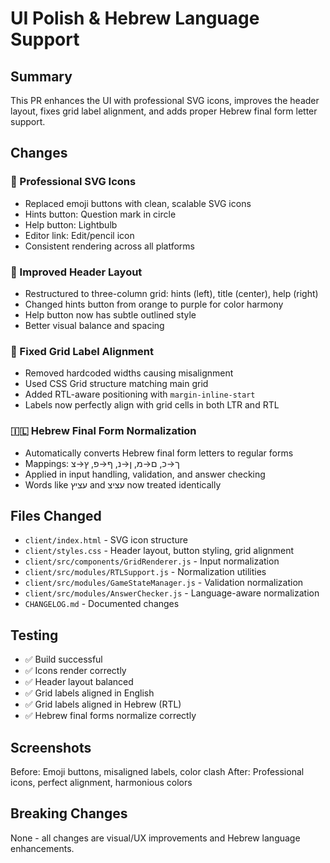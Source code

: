# UI Polish & Hebrew Language Support

## Summary
This PR enhances the UI with professional SVG icons, improves the header layout, fixes grid label alignment, and adds proper Hebrew final form letter support.

## Changes

### 🎨 Professional SVG Icons
- Replaced emoji buttons with clean, scalable SVG icons
- Hints button: Question mark in circle
- Help button: Lightbulb  
- Editor link: Edit/pencil icon
- Consistent rendering across all platforms

### 🎯 Improved Header Layout
- Restructured to three-column grid: hints (left), title (center), help (right)
- Changed hints button from orange to purple for color harmony
- Help button now has subtle outlined style
- Better visual balance and spacing

### 📐 Fixed Grid Label Alignment
- Removed hardcoded widths causing misalignment
- Used CSS Grid structure matching main grid
- Added RTL-aware positioning with `margin-inline-start`
- Labels now perfectly align with grid cells in both LTR and RTL

### 🇮🇱 Hebrew Final Form Normalization
- Automatically converts Hebrew final form letters to regular forms
- Mappings: ך→כ, ם→מ, ן→נ, ף→פ, ץ→צ
- Applied in input handling, validation, and answer checking
- Words like עציץ and עציצ now treated identically

## Files Changed
- `client/index.html` - SVG icon structure
- `client/styles.css` - Header layout, button styling, grid alignment
- `client/src/components/GridRenderer.js` - Input normalization
- `client/src/modules/RTLSupport.js` - Normalization utilities
- `client/src/modules/GameStateManager.js` - Validation normalization
- `client/src/modules/AnswerChecker.js` - Language-aware normalization
- `CHANGELOG.md` - Documented changes

## Testing
- ✅ Build successful
- ✅ Icons render correctly
- ✅ Header layout balanced
- ✅ Grid labels aligned in English
- ✅ Grid labels aligned in Hebrew (RTL)
- ✅ Hebrew final forms normalize correctly

## Screenshots
Before: Emoji buttons, misaligned labels, color clash
After: Professional icons, perfect alignment, harmonious colors

## Breaking Changes
None - all changes are visual/UX improvements and Hebrew language enhancements.
